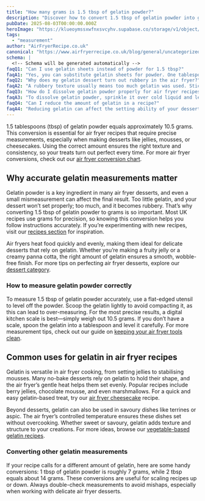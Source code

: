 ```yaml
---
title: "How many grams is 1.5 tbsp of gelatin powder?"
description: "Discover how to convert 1.5 tbsp of gelatin powder into grams for perfect air fryer desserts. Get precise measurements every time!"
pubDate: 2025-08-03T00:00:00.000Z
heroImage: "https://klueoymssxwfnxsvcyhv.supabase.co/storage/v1/object/public/Shmucket/how-many-grams-is-1-5-tbsp-gelatin-powder.webp"
tags:
  - "measurement"
author: "AirFryerRecipe.co.uk"
canonical: "https://www.airfryerrecipe.co.uk/blog/general/uncategorized/how-many-grams-is-1-5-tbsp-gelatin-powder"
schema: |
  <!-- Schema will be generated automatically -->
faqQ1: "Can I use gelatin sheets instead of powder for 1.5 tbsp?"
faqA1: "Yes, you can substitute gelatin sheets for powder. One tablespoon of gelatin powder is roughly equivalent to 3 gelatin sheets. So, 1.5 tbsp would be about 4.5 sheets. However, always check the packet instructions, as sheet sizes can vary by brand."
faqQ2: "Why does my gelatin dessert turn out rubbery in the air fryer?"
faqA2: "A rubbery texture usually means too much gelatin was used. Stick to the 1.5 tbsp (10.5 grams) measurement for the right consistency. Also, avoid overheating the gelatin mixture, as excessive heat can break down its setting properties."
faqQ3: "How do I dissolve gelatin powder properly for air fryer recipes?"
faqA3: "To dissolve gelatin powder, sprinkle it over cold liquid and let it bloom for 5 minutes. Then, gently heat the mixture until the gelatin dissolves completely—don’t boil it. This method ensures smooth, lump-free results in your air fryer desserts."
faqQ4: "Can I reduce the amount of gelatin in a recipe?"
faqA4: "Reducing gelatin can affect the setting ability of your dessert. If you want a softer texture, try reducing by small increments (e.g., 1 tsp less). For reliable results, stick to the original 1.5 tbsp measurement unless the recipe suggests otherwise."
---
```

<p>1.5 tablespoons (tbsp) of gelatin powder equals approximately 10.5 grams. This conversion is essential for air fryer recipes that require precise measurements, especially when making desserts like jellies, mousses, or cheesecakes. Using the correct amount ensures the right texture and consistency, so your treats turn out perfect every time. For more air fryer conversions, check out our <a href=https://www.airfryerrecipe.co.uk/air-fryer-conversion-chart>air fryer conversion chart</a>.</p>

<h2>Why accurate gelatin measurements matter</h2>  
<p>Gelatin powder is a key ingredient in many air fryer desserts, and even a small mismeasurement can affect the final result. Too little gelatin, and your dessert won’t set properly; too much, and it becomes rubbery. That’s why converting 1.5 tbsp of gelatin powder to grams is so important. Most UK recipes use grams for precision, so knowing this conversion helps you follow instructions accurately. If you’re experimenting with new recipes, visit our <a href=https://www.airfryerrecipe.co.uk/recipes>recipes section</a> for inspiration.</p>  

<p>Air fryers heat food quickly and evenly, making them ideal for delicate desserts that rely on gelatin. Whether you’re making a fruity jelly or a creamy panna cotta, the right amount of gelatin ensures a smooth, wobble-free finish. For more tips on perfecting air fryer desserts, explore our <a href=https://www.airfryerrecipe.co.uk/recipe-category/dessert>dessert category</a>.</p>  

<h3>How to measure gelatin powder correctly</h3>  
<p>To measure 1.5 tbsp of gelatin powder accurately, use a flat-edged utensil to level off the powder. Scoop the gelatin lightly to avoid compacting it, as this can lead to over-measuring. For the most precise results, a digital kitchen scale is best—simply weigh out 10.5 grams. If you don’t have a scale, spoon the gelatin into a tablespoon and level it carefully. For more measurement tips, check out our guide on <a href=https://www.airfryerrecipe.co.uk/air-fryer-cleaner>keeping your air fryer tools clean</a>.</p>  

<h2>Common uses for gelatin in air fryer recipes</h2>  
<p>Gelatin is versatile in air fryer cooking, from setting jellies to stabilising mousses. Many no-bake desserts rely on gelatin to hold their shape, and the air fryer’s gentle heat helps them set evenly. Popular recipes include berry jellies, chocolate mousse, and even marshmallows. For a quick and easy gelatin-based treat, try our <a href=https://www.airfryerrecipe.co.uk/recipe-category/cakes>air fryer cheesecake</a> recipe.</p>  

<p>Beyond desserts, gelatin can also be used in savoury dishes like terrines or aspic. The air fryer’s controlled temperature ensures these dishes set without overcooking. Whether sweet or savoury, gelatin adds texture and structure to your creations. For more ideas, browse our <a href=https://www.airfryerrecipe.co.uk/recipe-category/vegetables>vegetable-based gelatin recipes</a>.</p>  

<h3>Converting other gelatin measurements</h3>  
<p>If your recipe calls for a different amount of gelatin, here are some handy conversions: 1 tbsp of gelatin powder is roughly 7 grams, while 2 tbsp equals about 14 grams. These conversions are useful for scaling recipes up or down. Always double-check measurements to avoid mishaps, especially when working with delicate air fryer desserts.</p>

